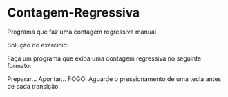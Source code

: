 # Contagem-Regressiva
Programa que faz uma contagem regressiva manual

Solução do exercício:

Faça um programa que exiba uma contagem regressiva no seguinte formato:

Preparar...
Apontar...
FOGO!
Aguarde o pressionamento de uma tecla antes de cada transição.